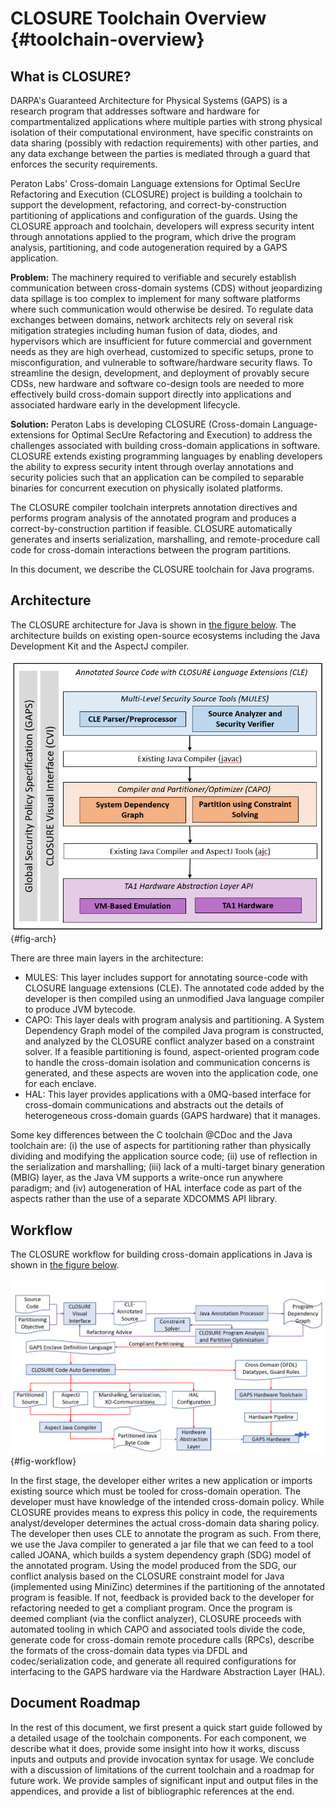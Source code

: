 # CLOSURE Toolchain Overview {#toolchain-overview}

## What is CLOSURE? 

DARPA's Guaranteed Architecture for Physical Systems (GAPS) is a research program 
that addresses software and hardware for compartmentalized applications where
multiple parties with strong physical isolation of their computational
environment, have specific constraints on data sharing (possibly with redaction
requirements) with other parties, and any data exchange between the parties is
mediated through a guard that enforces the security requirements.

Peraton Labs' Cross-domain Language extensions for Optimal SecUre Refactoring
and Execution (CLOSURE) project is building a toolchain to support the
development, refactoring, and correct-by-construction partitioning of
applications and configuration of the guards. Using the CLOSURE approach and
toolchain, developers will express security intent through annotations applied
to the program, which drive the program analysis, partitioning, and code
autogeneration required by a GAPS application.

**Problem:** The machinery required to verifiable and securely establish
communication between cross-domain systems (CDS) without jeopardizing data
spillage is too complex to implement for many software platforms where such
communication would otherwise be desired. To regulate data exchanges between
domains, network architects rely on several risk mitigation strategies
including human fusion of data, diodes, and hypervisors which are insufficient
for future commercial and government needs as they are high overhead,
customized to specific setups, prone to misconfiguration, and vulnerable to
software/hardware security flaws. To streamline the design, development, and
deployment of provably secure CDSs, new hardware and software co-design tools
are needed to more effectively build cross-domain support directly into
applications and associated hardware early in the development lifecycle.

**Solution:** Peraton Labs is developing CLOSURE (Cross-domain
Language-extensions for Optimal SecUre Refactoring and Execution) to address
the challenges associated with building cross-domain applications in software.
CLOSURE extends existing programming languages by enabling developers the
ability to express security intent through overlay annotations and security
policies such that an application can be compiled to separable binaries for
concurrent execution on physically isolated platforms.

The CLOSURE compiler toolchain interprets annotation directives and performs
program analysis of the annotated program and produces a correct-by-construction 
partition if feasible. CLOSURE automatically generates and inserts serialization,
marshalling, and remote-procedure call code for cross-domain interactions
between the program partitions.

In this document, we describe the CLOSURE toolchain for Java programs. 

## Architecture 

The CLOSURE architecture for Java is shown in [the figure below](#fig-arch).
The architecture builds on existing open-source ecosystems including the Java
Development Kit and the AspectJ compiler. 

![CLOSURE architecture](docs/Java/images/arch.png){#fig-arch}

There are three main layers in the architecture:

* MULES: This layer includes support for annotating source-code with CLOSURE language
extensions (CLE). The annotated code added by the developer is then compiled using an
unmodified Java language compiler to produce JVM bytecode.
* CAPO: This layer deals with program analysis and partitioning. A System Dependency 
Graph model of the compiled Java program is constructed, and analyzed by the CLOSURE
conflict analyzer based on a constraint solver. If a feasible partitioning is found,
aspect-oriented program code to handle the cross-domain isolation and communication
concerns is generated, and these aspects are woven into the application code, one
for each enclave.
* HAL: This layer provides applications with a 0MQ-based interface for cross-domain 
communications and abstracts out the details of heterogeneous cross-domain guards
(GAPS hardware) that it manages.

Some key differences between the C toolchain @CDoc and the Java toolchain are: 
(i) the use of aspects for partitioning rather than physically dividing and 
modifying the application source code; (ii) use of reflection in the 
serialization and marshalling; (iii) lack of a multi-target binary 
generation (MBIG) layer, as the Java VM supports a write-once run anywhere
paradigm; and (iv) autogeneration of HAL interface code as part of the aspects
rather than the use of a separate XDCOMMS API library.

## Workflow 
The CLOSURE workflow for building cross-domain applications in Java is shown in
[the figure below](#fig-workflow).

![Java Closure Workflow](docs/Java/images/workflow.png){#fig-workflow}

In the first stage, the developer either writes a new application or imports
existing source which must be tooled for cross-domain operation. The developer
must have knowledge of the intended cross-domain policy. While CLOSURE provides
means to express this policy in code, the requirements analyst/developer 
determines the actual cross-domain data sharing policy. The developer then 
uses CLE to annotate the program as such. From there, we use the Java compiler 
to generated a jar file that we can feed to a tool called JOANA, which builds a 
system dependency graph (SDG) model of the annotated program. Using the model 
produced from the SDG, our conflict analysis based on the CLOSURE constraint 
model for Java (implemented using MiniZinc) determines if the partitioning of 
the annotated program is feasible. If not, feedback is provided back to the developer 
for refactoring needed to get a compliant program. Once the program 
is deemed compliant (via the conflict analyzer), CLOSURE proceeds with automated 
tooling in which CAPO and associated tools divide the code, generate code for 
cross-domain remote procedure calls (RPCs), describe the formats of the cross-domain 
data types via DFDL and codec/serialization code, and generate all required 
configurations for interfacing to the GAPS hardware via the Hardware Abstraction 
Layer (HAL). 

## Document Roadmap

In the rest of this document, we first present a quick start guide followed by a detailed usage of 
the toolchain components. For each component, we describe what it does, provide some insight into
how it works, discuss inputs and outputs and provide invocation syntax for usage. We conclude with 
a discussion of limitations of the current toolchain and a roadmap for future work. We provide 
samples of significant input and output files in the appendices, and provide a list of bibliographic 
references at the end. 
